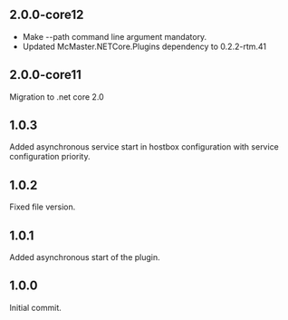 ﻿## 2.0.0-core12
  * Make --path command line argument mandatory.
  * Updated McMaster.NETCore.Plugins dependency to 0.2.2-rtm.41

## 2.0.0-core11
  Migration to .net core 2.0

## 1.0.3
  Added asynchronous service start in hostbox configuration with service configuration priority.

## 1.0.2
  Fixed file version.

## 1.0.1
  Added asynchronous start of the plugin.

## 1.0.0
  Initial commit.
